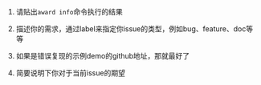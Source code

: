 1. 请贴出`award info`命令执行的结果

2. 描述你的需求，通过label来指定你issue的类型，例如bug、feature、doc等等

3. 如果是错误复现的示例demo的github地址，那就最好了

4. 简要说明下你对于当前issue的期望